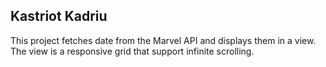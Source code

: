## Kastriot Kadriu

This project fetches date from the Marvel API and displays them in a view.
The view is a responsive grid that support infinite scrolling.
